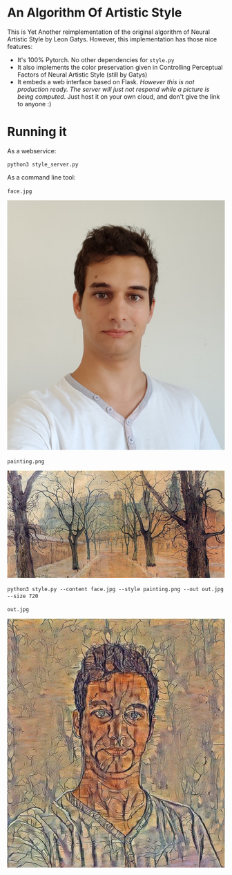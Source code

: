 # An Algorithm Of Artistic Style

This is Yet Another reimplementation of the original algorithm of Neural
Artistic Style by Leon Gatys. However, this implementation has those nice
features:

- It's 100% Pytorch. No other dependencies for `style.py`
- It also implements the color preservation given in Controlling Perceptual
  Factors of Neural Artistic Style (still by Gatys)
- It embeds a web interface based on Flask. _However this is not production
  ready. The server will just not respond while a picture is being computed_.
  Just host it on your own cloud, and don't give the link to anyone :)

# Running it
As a webservice:

```
python3 style_server.py
```

As a command line tool:

`face.jpg`

![face](examples/face.jpg)

`painting.png`

![painting](examples/painting.png)

```
python3 style.py --content face.jpg --style painting.png --out out.jpg --size 720
```

`out.jpg`

![out](examples/out.jpg)
